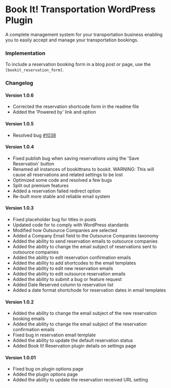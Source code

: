 Book It! Transportation WordPress Plugin
======================

A complete management system for your transportation business enabling you to easily accept and manage your transportation bookings.

<h3>Implementation</h3>

To include a reservation booking form in a blog post or page, use the <code>[bookit_reservation_form]</code>.

<h3>Changelog</h3>

<h4>Version 1.0.6</h4>
<ul>
<li>Corrected the reservation shortcode form in the readme file
<li>Added the 'Powered by' link and option
</ul>

<h4>Version 1.0.5</h4>
<ul>
<li>Resolved bug <a href="http://www.benmarshall.me/bugs/confirmation-id-not-generated/">#1038</a>
</ul>

<h4>Version 1.0.4</h4>
<ul>
<li>Fixed publish bug when saving reservations using the 'Save Reservation' button
<li>Renamed all instances of bookittrans to bookit. WARNING: This will cause all reservations and related settings to be lost
<li>Optimized some code and resolved a few bugs
<li>Split out premium features
<li>Added a reservation failed redirect option
<li>Re-built more stable and reliable email system
</ul>

<h4>Version 1.0.3</h4>
<ul>
<li>Fixed placeholder bug for titles in posts
<li>Updated code for to comply with WordPress standards
<li>Modified how Outsource Companies are selected
<li>Added a Company Email field to the Outsource Companies taxonomy
<li>Added the ability to send reservation emails to outsource companies
<li>Added the ability to change the email subject of reservations sent to outsource companies
<li>Added the ability to edit reservation confirmation emails
<li>Added the ability to add shortcodes to the email templates
<li>Added the ability to edit new reservation emails
<li>Added the ability to edit outsource reservation emails
<li>Added the ability to submit a bug or feature request
<li>Added Date Reserved column to reservation list
<li>Added a date format shortchode for reservation dates in email templates
</ul>

<h4>Version 1.0.2</h4>
<ul>
<li>Added the ability to change the email subject of the new reservation booking emails
<li>Added the ability to change the email subject of the reservation confirmation emails
<li>Fixed bug in reservation email template
<li>Added the ability to update the default reservation status
<li>Added Book It! Reservation plugin details on settings page
</ul>

<h4>Version 1.0.01</h4>
<ul>
<li>Fixed bug on plugin options page
<li>Added the plugin options page
<li>Added the ability to update the reservation received URL setting
</ul>